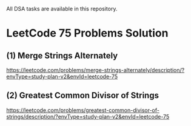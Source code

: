 All DSA tasks are available in this repository.


# LeetCode 75 Problems Solution

## (1) Merge Strings Alternately
https://leetcode.com/problems/merge-strings-alternately/description/?envType=study-plan-v2&envId=leetcode-75

## (2) Greatest Common Divisor of Strings
https://leetcode.com/problems/greatest-common-divisor-of-strings/description/?envType=study-plan-v2&envId=leetcode-75


